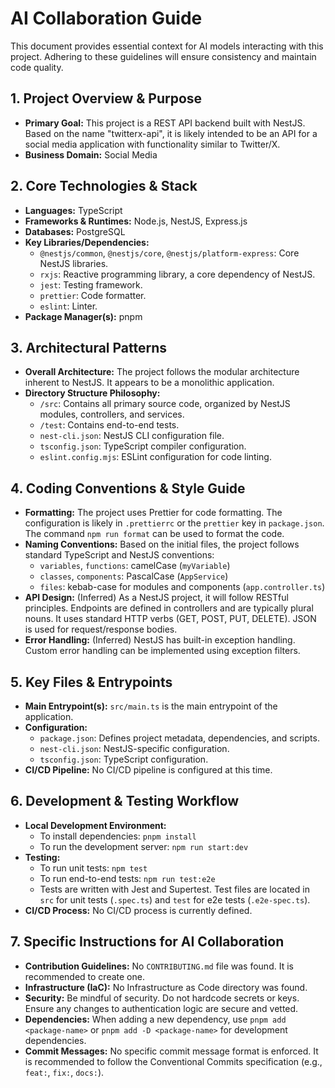 # AI Collaboration Guide

This document provides essential context for AI models interacting with this project. Adhering to these guidelines will ensure consistency and maintain code quality.

## 1. Project Overview & Purpose

* **Primary Goal:** This project is a REST API backend built with NestJS. Based on the name "twitterx-api", it is likely intended to be an API for a social media application with functionality similar to Twitter/X.
* **Business Domain:** Social Media

## 2. Core Technologies & Stack

* **Languages:** TypeScript
* **Frameworks & Runtimes:** Node.js, NestJS, Express.js
* **Databases:** PostgreSQL
* **Key Libraries/Dependencies:**
    * `@nestjs/common`, `@nestjs/core`, `@nestjs/platform-express`: Core NestJS libraries.
    * `rxjs`: Reactive programming library, a core dependency of NestJS.
    * `jest`: Testing framework.
    * `prettier`: Code formatter.
    * `eslint`: Linter.
* **Package Manager(s):** pnpm

## 3. Architectural Patterns

* **Overall Architecture:** The project follows the modular architecture inherent to NestJS. It appears to be a monolithic application.
* **Directory Structure Philosophy:**
    * `/src`: Contains all primary source code, organized by NestJS modules, controllers, and services.
    * `/test`: Contains end-to-end tests.
    * `nest-cli.json`: NestJS CLI configuration file.
    * `tsconfig.json`: TypeScript compiler configuration.
    * `eslint.config.mjs`: ESLint configuration for code linting.

## 4. Coding Conventions & Style Guide

* **Formatting:** The project uses Prettier for code formatting. The configuration is likely in `.prettierrc` or the `prettier` key in `package.json`. The command `npm run format` can be used to format the code.
* **Naming Conventions:** Based on the initial files, the project follows standard TypeScript and NestJS conventions:
    * `variables`, `functions`: camelCase (`myVariable`)
    * `classes`, `components`: PascalCase (`AppService`)
    * `files`: kebab-case for modules and components (`app.controller.ts`)
* **API Design:** (Inferred) As a NestJS project, it will follow RESTful principles. Endpoints are defined in controllers and are typically plural nouns. It uses standard HTTP verbs (GET, POST, PUT, DELETE). JSON is used for request/response bodies.
* **Error Handling:** (Inferred) NestJS has built-in exception handling. Custom error handling can be implemented using exception filters.

## 5. Key Files & Entrypoints

* **Main Entrypoint(s):** `src/main.ts` is the main entrypoint of the application.
* **Configuration:**
    * `package.json`: Defines project metadata, dependencies, and scripts.
    * `nest-cli.json`: NestJS-specific configuration.
    * `tsconfig.json`: TypeScript configuration.
* **CI/CD Pipeline:** No CI/CD pipeline is configured at this time.

## 6. Development & Testing Workflow

* **Local Development Environment:**
    * To install dependencies: `pnpm install`
    * To run the development server: `npm run start:dev`
* **Testing:**
    * To run unit tests: `npm test`
    * To run end-to-end tests: `npm run test:e2e`
    * Tests are written with Jest and Supertest. Test files are located in `src` for unit tests (`.spec.ts`) and `test` for e2e tests (`.e2e-spec.ts`).
* **CI/CD Process:** No CI/CD process is currently defined.

## 7. Specific Instructions for AI Collaboration

* **Contribution Guidelines:** No `CONTRIBUTING.md` file was found. It is recommended to create one.
* **Infrastructure (IaC):** No Infrastructure as Code directory was found.
* **Security:** Be mindful of security. Do not hardcode secrets or keys. Ensure any changes to authentication logic are secure and vetted.
* **Dependencies:** When adding a new dependency, use `pnpm add <package-name>` or `pnpm add -D <package-name>` for development dependencies.
* **Commit Messages:** No specific commit message format is enforced. It is recommended to follow the Conventional Commits specification (e.g., `feat:`, `fix:`, `docs:`).
